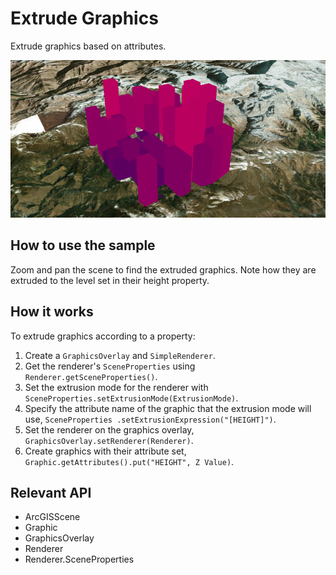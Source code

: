# Extrude Graphics

Extrude graphics based on attributes.

<img src="ExtrudeGraphics.png"/>

## How to use the sample

Zoom and pan the scene to find the extruded graphics. Note how they are extruded to the level set in their height
  property.

## How it works

To extrude graphics according to a property:


  1. Create a `GraphicsOverlay` and `SimpleRenderer`.
  2. Get the renderer's `SceneProperties` using `Renderer.getSceneProperties()`.
  3. Set the extrusion mode for the renderer with `SceneProperties.setExtrusionMode(ExtrusionMode)`.
  4. Specify the attribute name of the graphic that the extrusion mode will use, `SceneProperties
  .setExtrusionExpression("[HEIGHT]")`.
  5. Set the renderer on the graphics overlay, `GraphicsOverlay.setRenderer(Renderer)`.
  6. Create graphics with their attribute set, `Graphic.getAttributes().put("HEIGHT", Z Value)`.


## Relevant API


  * ArcGISScene
  * Graphic
  * GraphicsOverlay
  * Renderer
  * Renderer.SceneProperties




